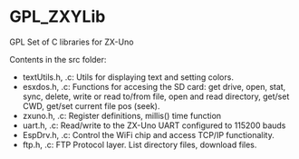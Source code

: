 # GPL_ZXYLib
GPL Set of C libraries for ZX-Uno

Contents in the src folder:

- textUtils.h, .c: Utils for displaying text and setting colors.
- esxdos.h, .c: Functions for accesing the SD card: get drive, open, stat, sync, delete, write or read to/from file, open and read directory, get/set CWD, get/set current file pos (seek).
- zxuno.h, .c: Register definitions, millis() time function
- uart.h, .c: Read/write to the ZX-Uno UART configured to 115200 bauds
- EspDrv.h, .c: Control the WiFi chip and access TCP/IP functionality.
- ftp.h, .c: FTP Protocol layer. List directory files, download files.
